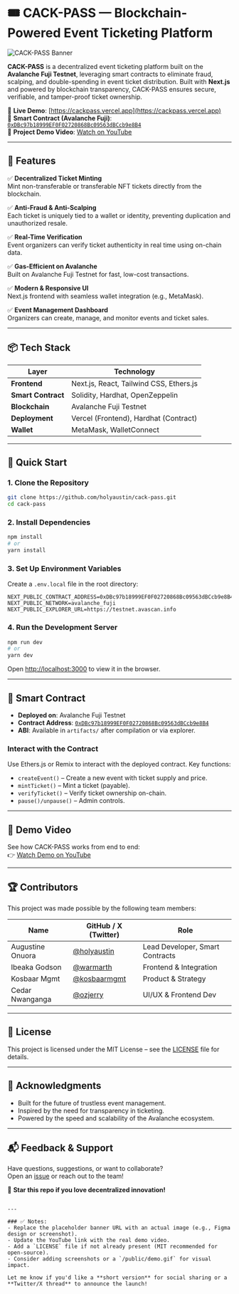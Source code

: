 # 🎟️ CACK-PASS — Blockchain-Powered Event Ticketing Platform

![CACK-PASS Banner](/frontend/public/logo.png) <!-- Optional: Replace with actual banner URL -->

**CACK-PASS** is a decentralized event ticketing platform built on the **Avalanche Fuji Testnet**, leveraging smart contracts to eliminate fraud, scalping, and double-spending in event ticket distribution. Built with **Next.js** and powered by blockchain transparency, CACK-PASS ensures secure, verifiable, and tamper-proof ticket ownership.

🚀 **Live Demo**: [https://cackpass.vercel.app](https://cackpass.vercel.app)  
📄 **Smart Contract (Avalanche Fuji)**: [`0xDBc97b18999EF0F02720868Bc09563dBCcb9e8B4`](https://testnet.avascan.info/blockchain/c/address/0xDBc97b18999EF0F02720868Bc09563dBCcb9e8B4/transactions)  
🎥 **Project Demo Video**: [Watch on YouTube](https://youtube.com) <!-- Update with actual video link -->

---

## 🔧 Features

✅ **Decentralized Ticket Minting**  
Mint non-transferable or transferable NFT tickets directly from the blockchain.

✅ **Anti-Fraud & Anti-Scalping**  
Each ticket is uniquely tied to a wallet or identity, preventing duplication and unauthorized resale.

✅ **Real-Time Verification**  
Event organizers can verify ticket authenticity in real time using on-chain data.

✅ **Gas-Efficient on Avalanche**  
Built on Avalanche Fuji Testnet for fast, low-cost transactions.

✅ **Modern & Responsive UI**  
Next.js frontend with seamless wallet integration (e.g., MetaMask).

✅ **Event Management Dashboard**  
Organizers can create, manage, and monitor events and ticket sales.

---

## 📦 Tech Stack

| Layer        | Technology                             |
|------------|----------------------------------------|
| **Frontend** | Next.js, React, Tailwind CSS, Ethers.js |
| **Smart Contract** | Solidity, Hardhat, OpenZeppelin         |
| **Blockchain** | Avalanche Fuji Testnet                  |
| **Deployment** | Vercel (Frontend), Hardhat (Contract)   |
| **Wallet** | MetaMask, WalletConnect                 |

---

## 🚀 Quick Start

### 1. Clone the Repository
```bash
git clone https://github.com/holyaustin/cack-pass.git
cd cack-pass
```

### 2. Install Dependencies
```bash
npm install
# or
yarn install
```

### 3. Set Up Environment Variables
Create a `.env.local` file in the root directory:
```env
NEXT_PUBLIC_CONTRACT_ADDRESS=0xDBc97b18999EF0F02720868Bc09563dBCcb9e8B4
NEXT_PUBLIC_NETWORK=avalanche_fuji
NEXT_PUBLIC_EXPLORER_URL=https://testnet.avascan.info
```

### 4. Run the Development Server
```bash
npm run dev
# or
yarn dev
```

Open [http://localhost:3000](http://localhost:3000) to view it in the browser.

---

## 📄 Smart Contract

- **Deployed on**: Avalanche Fuji Testnet
- **Contract Address**: [`0xDBc97b18999EF0F02720868Bc09563dBCcb9e8B4`](https://testnet.avascan.info/blockchain/c/address/0xDBc97b18999EF0F02720868Bc09563dBCcb9e8B4/transactions)
- **ABI**: Available in `artifacts/` after compilation or via explorer.

### Interact with the Contract
Use Ethers.js or Remix to interact with the deployed contract. Key functions:
- `createEvent()` – Create a new event with ticket supply and price.
- `mintTicket()` – Mint a ticket (payable).
- `verifyTicket()` – Verify ticket ownership on-chain.
- `pause()/unpause()` – Admin controls.

---

## 🎥 Demo Video
See how CACK-PASS works from end to end:  
👉 [Watch Demo on YouTube](https://youtube.com) <!-- Update with real link -->

---

## 🏆 Contributors

This project was made possible by the following team members:

| Name                | GitHub / X (Twitter)       | Role                     |
|---------------------|----------------------------|--------------------------|
| Augustine Onuora     | [@holyaustin](https://github.com/holyaustin) | Lead Developer, Smart Contracts |
| Ibeaka Godson        | [@warmarth](https://github.com/warmarth) | Frontend & Integration |
| Kosbaar Mgmt         | [@kosbaarmgmt](https://github.com/kosbaarmgmt) | Product & Strategy |
| Cedar Nwanganga      | [@ozjerry](https://github.com/ozjerry) | UI/UX & Frontend Dev |

---

## 📜 License

This project is licensed under the MIT License – see the [LICENSE](LICENSE) file for details.

---

## 🙌 Acknowledgments

- Built for the future of trustless event management.
- Inspired by the need for transparency in ticketing.
- Powered by the speed and scalability of the Avalanche ecosystem.

---

## 📬 Feedback & Support

Have questions, suggestions, or want to collaborate?  
Open an [issue](https://github.com/holyaustin/cack-pass/issues) or reach out to the team!

🌟 **Star this repo if you love decentralized innovation!**
```

---

### ✅ Notes:
- Replace the placeholder banner URL with an actual image (e.g., Figma design or screenshot).
- Update the YouTube link with the real demo video.
- Add a `LICENSE` file if not already present (MIT recommended for open-source).
- Consider adding screenshots or a `/public/demo.gif` for visual impact.

Let me know if you'd like a **short version** for social sharing or a **Twitter/X thread** to announce the launch!

